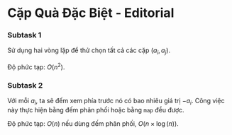 # Cặp Quà Đặc Biệt - Editorial

### Subtask 1

Sử dụng hai vòng lặp để thử chọn tất cả các cặp $(a_i, a_j)$.

Độ phức tạp: $O(n^2)$.

### Subtask 2

Với mỗi $a_i,$ ta sẽ đếm xem phía trước nó có bao nhiêu giá trị $-a_i$. Công việc này thực hiện bằng đếm phân phối hoặc bằng `map` đều được.

Độ phức tạp: $O(n)$ nếu dùng đếm phân phối, $O\big(n \times \log(n)\big)$.
